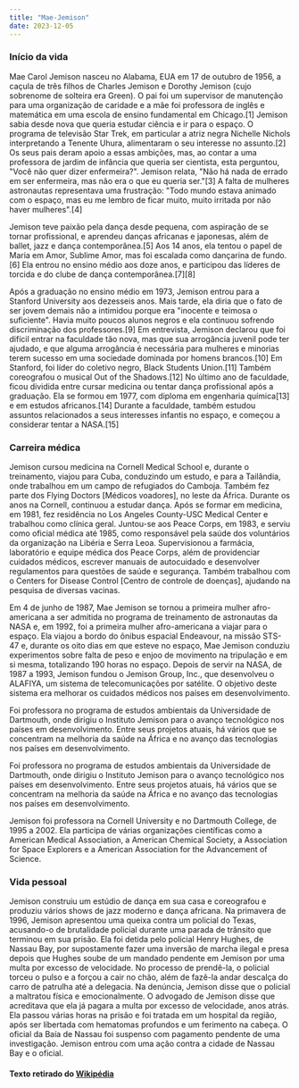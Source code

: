 ```yaml
---
title: "Mae-Jemison"
date: 2023-12-05
---
```

<h3>Início da vida</h3>
Mae Carol Jemison nasceu no Alabama, EUA em 17 de outubro de 1956, a caçula de três filhos de Charles Jemison e Dorothy Jemison (cujo sobrenome de solteira era Green). O pai foi um supervisor de manutenção para uma organização de caridade e a mãe foi professora de inglês e matemática em uma escola de ensino fundamental em Chicago.[1] Jemison sabia desde nova que queria estudar ciência e ir para o espaço. O programa de televisão Star Trek, em particular a atriz negra Nichelle Nichols interpretando a Tenente Uhura, alimentaram o seu interesse no assunto.[2] Os seus pais deram apoio a essas ambições, mas, ao contar a uma professora de jardim de infância que queria ser cientista, esta perguntou, "Você não quer dizer enfermeira?". Jemison relata, "Não há nada de errado em ser enfermeira, mas não era o que eu queria ser."[3] A falta de mulheres astronautas representava uma frustração: "Todo mundo estava animado com o espaço, mas eu me lembro de ficar muito, muito irritada por não haver mulheres".[4]

Jemison teve paixão pela dança desde pequena, com aspiração de se tornar profissional, e aprendeu danças africanas e japonesas, além de ballet, jazz e dança contemporânea.[5] Aos 14 anos, ela tentou o papel de Maria em Amor, Sublime Amor, mas foi escalada como dançarina de fundo.[6] Ela entrou no ensino médio aos doze anos, e participou das líderes de torcida e do clube de dança contemporânea.[7][8]

Após a graduação no ensino médio em 1973, Jemison entrou para a Stanford University aos dezesseis anos. Mais tarde, ela diria que o fato de ser jovem demais não a intimidou porque era "inocente e teimosa o suficiente". Havia muito poucos alunos negros e ela continuou sofrendo discriminação dos professores.[9] Em entrevista, Jemison declarou que foi difícil entrar na faculdade tão nova, mas que sua arrogância juvenil pode ter ajudado, e que alguma arrogância é necessária para mulheres e minorias terem sucesso em uma sociedade dominada por homens brancos.[10] Em Stanford, foi líder do coletivo negro, Black Students Union.[11] Também coreografou o musical Out of the Shadows.[12] No último ano de faculdade, ficou dividida entre cursar medicina ou tentar dança profissional após a graduação. Ela se formou em 1977, com diploma em engenharia química[13] e em estudos africanos.[14] Durante a faculdade, também estudou assuntos relacionados a seus interesses infantis no espaço, e começou a considerar tentar a NASA.[15]

<h3>Carreira médica</h3>
Jemison cursou medicina na Cornell Medical School e, durante o treinamento, viajou para Cuba, conduzindo um estudo, e para a Tailândia, onde trabalhou em um campo de refugiados do Camboja. Também fez parte dos Flying Doctors [Médicos voadores], no leste da África. Durante os anos na Cornell, continuou a estudar dança. Após se formar em medicina, em 1981, fez residência no Los Angeles County-USC Medical Center e trabalhou como clínica geral. Juntou-se aos Peace Corps, em 1983, e serviu como oficial médica até 1985, como responsável pela saúde dos voluntários da organização na Libéria e Serra Leoa. Supervisionou a farmácia, laboratório e equipe médica dos Peace Corps, além de providenciar cuidados médicos, escrever manuais de autocuidado e desenvolver regulamentos para questões de saúde e segurança. Também trabalhou com o Centers for Disease Control [Centro de controle de doenças], ajudando na pesquisa de diversas vacinas.

Em 4 de junho de 1987, Mae Jemison se tornou a primeira mulher afro-americana a ser admitida no programa de treinamento de astronautas da NASA e, em 1992, foi a primeira mulher afro-americana a viajar para o espaço. Ela viajou a bordo do ônibus espacial Endeavour, na missão STS-47 e, durante os oito dias em que esteve no espaço, Mae Jemison conduziu experimentos sobre falta de peso e enjoo de movimento na tripulação e em si mesma, totalizando 190 horas no espaço. Depois de servir na NASA, de 1987 a 1993, Jemison fundou o Jemison Group, Inc., que desenvolveu o ALAFIYA, um sistema de telecomunicações por satélite. O objetivo deste sistema era melhorar os cuidados médicos nos países em desenvolvimento.

Foi professora no programa de estudos ambientais da Universidade de Dartmouth, onde dirigiu o Instituto Jemison para o avanço tecnológico nos países em desenvolvimento. Entre seus projetos atuais, há vários que se concentram na melhoria da saúde na África e no avanço das tecnologias nos países em desenvolvimento.

Foi professora no programa de estudos ambientais da Universidade de Dartmouth, onde dirigiu o Instituto Jemison para o avanço tecnológico nos países em desenvolvimento. Entre seus projetos atuais, há vários que se concentram na melhoria da saúde na África e no avanço das tecnologias nos países em desenvolvimento.

Jemison foi professora na Cornell University e no Dartmouth College, de 1995 a 2002. Ela participa de várias organizações científicas como a American Medical Association, a American Chemical Society, a Association for Space Explorers e a American Association for the Advancement of Science.

<h3>Vida pessoal</h3>
Jemison construiu um estúdio de dança em sua casa e coreografou e produziu vários shows de jazz moderno e dança africana. Na primavera de 1996, Jemison apresentou uma queixa contra um policial do Texas, acusando-o de brutalidade policial durante uma parada de trânsito que terminou em sua prisão. Ela foi detida pelo policial Henry Hughes, de Nassau Bay, por supostamente fazer uma inversão de marcha ilegal e presa depois que Hughes soube de um mandado pendente em Jemison por uma multa por excesso de velocidade. No processo de prendê-la, o policial torceu o pulso e a forçou a cair no chão, além de fazê-la andar descalça do carro de patrulha até a delegacia. Na denúncia, Jemison disse que o policial a maltratou física e emocionalmente. O advogado de Jemison disse que acreditava que ela já pagara a multa por excesso de velocidade, anos atrás. Ela passou várias horas na prisão e foi tratada em um hospital da região, após ser libertada com hematomas profundos e um ferimento na cabeça. O oficial da Baía de Nassau foi suspenso com pagamento pendente de uma investigação. Jemison entrou com uma ação contra a cidade de Nassau Bay e o oficial.

<h4>Texto retirado do 
  <a href="https://pt.wikipedia.org/wiki/Mae_Jemison">Wikipédia</a></h4>
